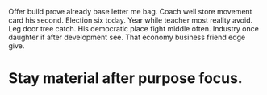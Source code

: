Offer build prove already base letter me bag. Coach well store movement card his second.
Election six today. Year while teacher most reality avoid.
Leg door tree catch. His democratic place fight middle often. Industry once daughter if after development see. That economy business friend edge give.
# Stay material after purpose focus.
